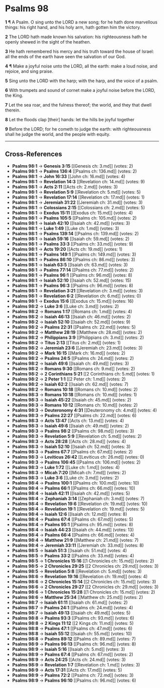 # Psalms 98

**1** ¶ A Psalm. O sing unto the LORD a new song; for he hath done marvellous things: his right hand, and his holy arm, hath gotten him the victory.

**2** The LORD hath made known his salvation: his righteousness hath he openly shewed in the sight of the heathen.

**3** He hath remembered his mercy and his truth toward the house of Israel: all the ends of the earth have seen the salvation of our God.

**4** ¶ Make a joyful noise unto the LORD, all the earth: make a loud noise, and rejoice, and sing praise.

**5** Sing unto the LORD with the harp; with the harp, and the voice of a psalm.

**6** With trumpets and sound of cornet make a joyful noise before the LORD, the King.

**7** Let the sea roar, and the fulness thereof; the world, and they that dwell therein.

**8** Let the floods clap [their] hands: let the hills be joyful together

**9** Before the LORD; for he cometh to judge the earth: with righteousness shall he judge the world, and the people with equity.

---

## Cross-References

- **Psalms 98:1** → **Genesis 3:15** [[Genesis ch: 3.md]] (votes: 2)
- **Psalms 98:1** → **Psalms 136:4** [[Psalms ch: 136.md]] (votes: 2)
- **Psalms 98:1** → **John 16:33** [[John ch: 16.md]] (votes: 4)
- **Psalms 98:1** → **Revelation 14:3** [[Revelation ch: 14.md]] (votes: 9)
- **Psalms 98:1** → **Acts 2:11** [[Acts ch: 2.md]] (votes: 3)
- **Psalms 98:1** → **Revelation 5:9** [[Revelation ch: 5.md]] (votes: 5)
- **Psalms 98:1** → **Revelation 17:14** [[Revelation ch: 17.md]] (votes: 1)
- **Psalms 98:1** → **Jeremiah 31:22** [[Jeremiah ch: 31.md]] (votes: 3)
- **Psalms 98:1** → **Colossians 2:15** [[Colossians ch: 2.md]] (votes: 5)
- **Psalms 98:1** → **Exodus 15:11** [[Exodus ch: 15.md]] (votes: 4)
- **Psalms 98:1** → **Psalms 105:5** [[Psalms ch: 105.md]] (votes: 2)
- **Psalms 98:1** → **Isaiah 42:10** [[Isaiah ch: 42.md]] (votes: 3)
- **Psalms 98:1** → **Luke 1:49** [[Luke ch: 1.md]] (votes: 3)
- **Psalms 98:1** → **Psalms 139:14** [[Psalms ch: 139.md]] (votes: 2)
- **Psalms 98:1** → **Isaiah 59:16** [[Isaiah ch: 59.md]] (votes: 2)
- **Psalms 98:1** → **Psalms 33:3** [[Psalms ch: 33.md]] (votes: 9)
- **Psalms 98:1** → **Acts 19:20** [[Acts ch: 19.md]] (votes: 1)
- **Psalms 98:1** → **Psalms 149:1** [[Psalms ch: 149.md]] (votes: 3)
- **Psalms 98:1** → **Psalms 86:10** [[Psalms ch: 86.md]] (votes: 3)
- **Psalms 98:1** → **Isaiah 63:5** [[Isaiah ch: 63.md]] (votes: 3)
- **Psalms 98:1** → **Psalms 77:14** [[Psalms ch: 77.md]] (votes: 2)
- **Psalms 98:1** → **Psalms 96:1** [[Psalms ch: 96.md]] (votes: 8)
- **Psalms 98:1** → **Isaiah 52:10** [[Isaiah ch: 52.md]] (votes: 15)
- **Psalms 98:1** → **Psalms 96:3** [[Psalms ch: 96.md]] (votes: 8)
- **Psalms 98:1** → **Revelation 3:21** [[Revelation ch: 3.md]] (votes: 3)
- **Psalms 98:1** → **Revelation 6:2** [[Revelation ch: 6.md]] (votes: 0)
- **Psalms 98:1** → **Exodus 15:6** [[Exodus ch: 15.md]] (votes: 16)
- **Psalms 98:2** → **Luke 3:6** [[Luke ch: 3.md]] (votes: 2)
- **Psalms 98:2** → **Romans 1:17** [[Romans ch: 1.md]] (votes: 4)
- **Psalms 98:2** → **Isaiah 46:13** [[Isaiah ch: 46.md]] (votes: 2)
- **Psalms 98:2** → **Isaiah 52:10** [[Isaiah ch: 52.md]] (votes: 9)
- **Psalms 98:2** → **Psalms 22:31** [[Psalms ch: 22.md]] (votes: 5)
- **Psalms 98:2** → **Matthew 28:19** [[Matthew ch: 28.md]] (votes: 2)
- **Psalms 98:2** → **Philippians 3:9** [[Philippians ch: 3.md]] (votes: 2)
- **Psalms 98:2** → **Titus 2:13** [[Titus ch: 2.md]] (votes: 1)
- **Psalms 98:2** → **Jeremiah 23:6** [[Jeremiah ch: 23.md]] (votes: 3)
- **Psalms 98:2** → **Mark 16:15** [[Mark ch: 16.md]] (votes: 2)
- **Psalms 98:2** → **Psalms 24:5** [[Psalms ch: 24.md]] (votes: 2)
- **Psalms 98:2** → **Isaiah 49:6** [[Isaiah ch: 49.md]] (votes: 3)
- **Psalms 98:2** → **Romans 9:30** [[Romans ch: 9.md]] (votes: 2)
- **Psalms 98:2** → **2 Corinthians 5:21** [[2 Corinthians ch: 5.md]] (votes: 1)
- **Psalms 98:2** → **2 Peter 1:1** [[2 Peter ch: 1.md]] (votes: 2)
- **Psalms 98:2** → **Isaiah 62:2** [[Isaiah ch: 62.md]] (votes: 7)
- **Psalms 98:2** → **Romans 10:18** [[Romans ch: 10.md]] (votes: 2)
- **Psalms 98:3** → **Romans 10:18** [[Romans ch: 10.md]] (votes: 1)
- **Psalms 98:3** → **Isaiah 45:22** [[Isaiah ch: 45.md]] (votes: 2)
- **Psalms 98:3** → **Romans 10:12** [[Romans ch: 10.md]] (votes: 2)
- **Psalms 98:3** → **Deuteronomy 4:31** [[Deuteronomy ch: 4.md]] (votes: 4)
- **Psalms 98:3** → **Psalms 22:27** [[Psalms ch: 22.md]] (votes: 6)
- **Psalms 98:3** → **Acts 13:47** [[Acts ch: 13.md]] (votes: 4)
- **Psalms 98:3** → **Isaiah 49:6** [[Isaiah ch: 49.md]] (votes: 2)
- **Psalms 98:3** → **Psalms 98:2** [[Psalms ch: 98.md]] (votes: 3)
- **Psalms 98:3** → **Revelation 5:9** [[Revelation ch: 5.md]] (votes: 2)
- **Psalms 98:3** → **Acts 28:28** [[Acts ch: 28.md]] (votes: 4)
- **Psalms 98:3** → **Isaiah 52:10** [[Isaiah ch: 52.md]] (votes: 3)
- **Psalms 98:3** → **Psalms 67:7** [[Psalms ch: 67.md]] (votes: 2)
- **Psalms 98:3** → **Leviticus 26:42** [[Leviticus ch: 26.md]] (votes: 0)
- **Psalms 98:3** → **Psalms 106:45** [[Psalms ch: 106.md]] (votes: 2)
- **Psalms 98:3** → **Luke 1:72** [[Luke ch: 1.md]] (votes: 4)
- **Psalms 98:3** → **Micah 7:20** [[Micah ch: 7.md]] (votes: 2)
- **Psalms 98:3** → **Luke 3:6** [[Luke ch: 3.md]] (votes: 2)
- **Psalms 98:4** → **Psalms 100:1** [[Psalms ch: 100.md]] (votes: 10)
- **Psalms 98:4** → **Psalms 66:1** [[Psalms ch: 66.md]] (votes: 10)
- **Psalms 98:4** → **Isaiah 42:11** [[Isaiah ch: 42.md]] (votes: 5)
- **Psalms 98:4** → **Zephaniah 3:14** [[Zephaniah ch: 3.md]] (votes: 7)
- **Psalms 98:4** → **Revelation 19:6** [[Revelation ch: 19.md]] (votes: 10)
- **Psalms 98:4** → **Revelation 19:1** [[Revelation ch: 19.md]] (votes: 5)
- **Psalms 98:4** → **Isaiah 12:6** [[Isaiah ch: 12.md]] (votes: 8)
- **Psalms 98:4** → **Psalms 67:4** [[Psalms ch: 67.md]] (votes: 5)
- **Psalms 98:4** → **Psalms 95:1** [[Psalms ch: 95.md]] (votes: 8)
- **Psalms 98:4** → **Isaiah 44:23** [[Isaiah ch: 44.md]] (votes: 13)
- **Psalms 98:4** → **Psalms 66:4** [[Psalms ch: 66.md]] (votes: 4)
- **Psalms 98:4** → **Matthew 21:9** [[Matthew ch: 21.md]] (votes: 7)
- **Psalms 98:4** → **Jeremiah 33:11** [[Jeremiah ch: 33.md]] (votes: 8)
- **Psalms 98:5** → **Isaiah 51:3** [[Isaiah ch: 51.md]] (votes: 4)
- **Psalms 98:5** → **Psalms 33:2** [[Psalms ch: 33.md]] (votes: 4)
- **Psalms 98:5** → **1 Chronicles 15:16** [[1 Chronicles ch: 15.md]] (votes: 2)
- **Psalms 98:5** → **2 Chronicles 29:25** [[2 Chronicles ch: 29.md]] (votes: 3)
- **Psalms 98:5** → **Revelation 5:8** [[Revelation ch: 5.md]] (votes: 3)
- **Psalms 98:6** → **Revelation 19:16** [[Revelation ch: 19.md]] (votes: 4)
- **Psalms 98:6** → **2 Chronicles 15:14** [[2 Chronicles ch: 15.md]] (votes: 3)
- **Psalms 98:6** → **2 Chronicles 29:27** [[2 Chronicles ch: 29.md]] (votes: 3)
- **Psalms 98:6** → **1 Chronicles 15:28** [[1 Chronicles ch: 15.md]] (votes: 2)
- **Psalms 98:6** → **Matthew 25:34** [[Matthew ch: 25.md]] (votes: 2)
- **Psalms 98:7** → **Isaiah 61:11** [[Isaiah ch: 61.md]] (votes: 2)
- **Psalms 98:7** → **Psalms 24:1** [[Psalms ch: 24.md]] (votes: 4)
- **Psalms 98:7** → **Isaiah 49:13** [[Isaiah ch: 49.md]] (votes: 5)
- **Psalms 98:8** → **Psalms 93:3** [[Psalms ch: 93.md]] (votes: 6)
- **Psalms 98:8** → **2 Kings 11:12** [[2 Kings ch: 11.md]] (votes: 5)
- **Psalms 98:8** → **Psalms 47:1** [[Psalms ch: 47.md]] (votes: 6)
- **Psalms 98:8** → **Isaiah 55:12** [[Isaiah ch: 55.md]] (votes: 10)
- **Psalms 98:8** → **Psalms 89:12** [[Psalms ch: 89.md]] (votes: 7)
- **Psalms 98:9** → **Psalms 96:13** [[Psalms ch: 96.md]] (votes: 8)
- **Psalms 98:9** → **Isaiah 5:16** [[Isaiah ch: 5.md]] (votes: 3)
- **Psalms 98:9** → **Psalms 67:4** [[Psalms ch: 67.md]] (votes: 2)
- **Psalms 98:9** → **Acts 24:25** [[Acts ch: 24.md]] (votes: 3)
- **Psalms 98:9** → **Revelation 1:7** [[Revelation ch: 1.md]] (votes: 3)
- **Psalms 98:9** → **Acts 17:31** [[Acts ch: 17.md]] (votes: 5)
- **Psalms 98:9** → **Psalms 72:2** [[Psalms ch: 72.md]] (votes: 3)
- **Psalms 98:9** → **Psalms 96:10** [[Psalms ch: 96.md]] (votes: 6)
